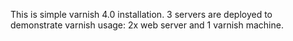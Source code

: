 This is simple varnish 4.0 installation.
3 servers are deployed to demonstrate varnish usage: 2x web server and 1 varnish machine. 
